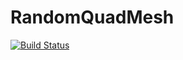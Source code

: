 # RandomQuadMesh

[![Build Status](https://github.com/ArjunNarayanan/RandomQuadMesh.jl/actions/workflows/CI.yml/badge.svg?branch=main)](https://github.com/ArjunNarayanan/RandomQuadMesh.jl/actions/workflows/CI.yml?query=branch%3Amain)
